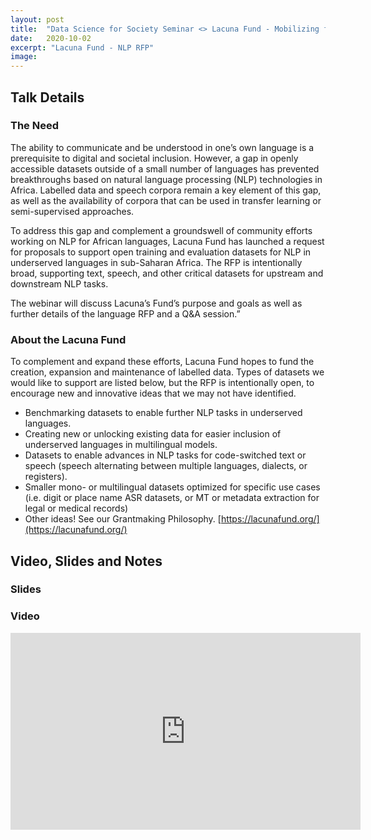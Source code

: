 ```yaml
---
layout: post
title:  "Data Science for Society Seminar <> Lacuna Fund - Mobilizing funding for labeled datasets that solve urgent problems in low- and middle-income contexts globally"
date:   2020-10-02
excerpt: "Lacuna Fund - NLP RFP"
image: 
---
```


## Talk Details
### The Need
The ability to communicate and be understood in one’s own language is a prerequisite to digital and societal inclusion. However, a gap in openly accessible datasets outside of a small number of languages has prevented breakthroughs based on natural language processing (NLP) technologies in Africa. Labelled data and speech corpora remain a key element of this gap, as well as the availability of corpora that can be used in transfer learning or semi-supervised approaches.

To address this gap and complement a groundswell of community efforts working on NLP for African languages, Lacuna Fund has launched a request for proposals to support open training and evaluation datasets for NLP in underserved languages in sub-Saharan Africa. The RFP is intentionally broad, supporting text, speech, and other critical datasets for upstream and downstream NLP tasks.

The webinar will discuss Lacuna’s Fund’s purpose and goals as well as further details of the language RFP and a Q&A session.”

### About the Lacuna Fund
To complement and expand these efforts, Lacuna Fund hopes to fund the creation, expansion and maintenance of labelled data. Types of datasets we would like to support are listed below, but the RFP is intentionally open, to encourage new and innovative ideas that we may not have identified. 
* Benchmarking datasets to enable further NLP tasks in underserved languages. 
* Creating new or unlocking existing data for easier inclusion of underserved languages in multilingual models.  
* Datasets to enable advances in NLP tasks for code-switched text or speech (speech alternating between multiple languages, dialects, or registers). 
* Smaller mono- or multilingual datasets optimized for specific use cases (i.e. digit or place name ASR datasets, or MT or metadata extraction for legal or medical records) 
* Other ideas! See our Grantmaking Philosophy.  [https://lacunafund.org/](https://lacunafund.org/)

## Video, Slides and Notes

### Slides

### Video

<iframe width="560" height="315" src="https://www.youtube-nocookie.com/embed/avnrg77yIVY" frameborder="0" allow="accelerometer; autoplay; clipboard-write; encrypted-media; gyroscope; picture-in-picture" allowfullscreen></iframe>
